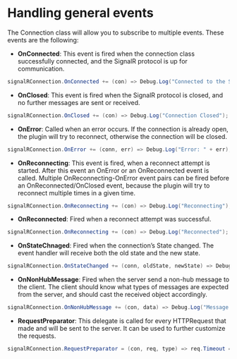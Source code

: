 # Handling general events
The Connection class will allow you to subscribe to multiple events. These events are the following:

- **OnConnected**: This event is fired when the connection class successfully connected, and the SignalR protocol is up for communication.

```csharp
signalRConnection.OnConnected += (con) => Debug.Log("Connected to the SignalR server!");
```

- **OnClosed**: This event is fired when the SignalR protocol is closed, and no further messages are sent or received.

```csharp
signalRConnection.OnClosed += (con) => Debug.Log("Connection Closed");
```

- **OnError**: Called when an error occurs. If the connection is already open, the plugin will try to reconnect, otherwise the connection will be closed.

```csharp
signalRConnection.OnError += (conn, err) => Debug.Log("Error: " + err);
```

- **OnReconnecting**: This event is fired, when a reconnect attempt is started. After this event an OnError or an OnReconnected event is called. Multiple OnReconnecting-OnError event pairs can be fired before an OnReconnected/OnClosed event, because the plugin will try to reconnect multiple times in a given time.

```csharp
signalRConnection.OnReconnecting += (con) => Debug.Log("Reconnecting");
```

- **OnReconnected**: Fired when a reconnect attempt was successful.

```csharp
signalRConnection.OnReconnecting += (con) => Debug.Log("Reconnected");
```

- **OnStateChnaged**: Fired when the connection’s State changed. The event handler will receive both the old state and the new state.

```csharp
signalRConnection.OnStateChanged += (conn, oldState, newState) => Debug.Log(string.Format("State Changed {0} -> {1}", oldState, newState));
```

- **OnNonHubMessage**: Fired when the server send a non-hub message to the client. The client should know what types of messages are expected from the server, and should cast the received object accordingly.

```csharp
signalRConnection.OnNonHubMessage += (con, data) => Debug.Log("Message from server: " + data.ToString());
```

- **RequestPreparator**: This delegate is called for every HTTPRequest that made and will be sent to the server. It can be used to further customize the requests.

```csharp
signalRConnection.RequestPreparator = (con, req, type) => req.Timeout = TimeSpan.FromSeconds(30);
```
